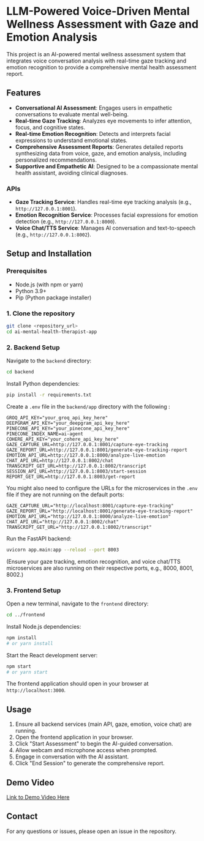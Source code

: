 # LLM-Powered Voice-Driven Mental Wellness Assessment with Gaze and Emotion Analysis

This project is an AI-powered mental wellness assessment system that integrates voice conversation analysis with real-time gaze tracking and emotion recognition to provide a comprehensive mental health assessment report.

## Features

- **Conversational AI Assessment**: Engages users in empathetic conversations to evaluate mental well-being.
- **Real-time Gaze Tracking**: Analyzes eye movements to infer attention, focus, and cognitive states.
- **Real-time Emotion Recognition**: Detects and interprets facial expressions to understand emotional states.
- **Comprehensive Assessment Reports**: Generates detailed reports synthesizing data from voice, gaze, and emotion analysis, including personalized recommendations.
- **Supportive and Empathetic AI**: Designed to be a compassionate mental health assistant, avoiding clinical diagnoses.

### APIs
- **Gaze Tracking Service**: Handles real-time eye tracking analysis (e.g., `http://127.0.0.1:8001`).
- **Emotion Recognition Service**: Processes facial expressions for emotion detection (e.g., `http://127.0.0.1:8000`).
- **Voice Chat/TTS Service**: Manages AI conversation and text-to-speech (e.g., `http://127.0.0.1:8002`).

## Setup and Installation

### Prerequisites
- Node.js (with npm or yarn)
- Python 3.9+
- Pip (Python package installer)

### 1. Clone the repository
```bash
git clone <repository_url>
cd ai-mental-health-therapist-app
```

### 2. Backend Setup
Navigate to the `backend` directory:
```bash
cd backend
```
Install Python dependencies:
```bash
pip install -r requirements.txt
```
Create a `.env` file in the `backend/app` directory with the following :
```
GROQ_API_KEY="your_groq_api_key_here"
DEEPGRAM_API_KEY="your_deepgram_api_key_here"
PINECONE_API_KEY="your_pinecone_api_key_here"
PINECONE_INDEX_NAME=ai-agent
COHERE_API_KEY="your_cohere_api_key_here"
GAZE_CAPTURE_URL=http://127.0.0.1:8001/capture-eye-tracking
GAZE_REPORT_URL=http://127.0.0.1:8001/generate-eye-tracking-report
EMOTION_API_URL=http://127.0.0.1:8000/analyze-live-emotion
CHAT_API_URL=http://127.0.0.1:8002/chat
TRANSCRIPT_GET_URL=http://127.0.0.1:8002/transcript
SESSION_API_URL=http://127.0.0.1:8003/start-session
REPORT_GET_URL=http://127.0.0.1:8003/get-report
```
You might also need to configure the URLs for the microservices in the `.env` file if they are not running on the default ports:
```
GAZE_CAPTURE_URL="http://localhost:8001/capture-eye-tracking"
GAZE_REPORT_URL="http://localhost:8001/generate-eye-tracking-report"
EMOTION_API_URL="http://127.0.0.1:8000/analyze-live-emotion"
CHAT_API_URL="http://127.0.0.1:8002/chat"
TRANSCRIPT_GET_URL="http://127.0.0.1:8002/transcript"
```
Run the FastAPI backend:
```bash
uvicorn app.main:app --reload --port 8003
```
(Ensure your gaze tracking, emotion recognition, and voice chat/TTS microservices are also running on their respective ports, e.g., 8000, 8001, 8002.)

### 3. Frontend Setup
Open a new terminal, navigate to the `frontend` directory:
```bash
cd ../frontend
```
Install Node.js dependencies:
```bash
npm install
# or yarn install
```
Start the React development server:
```bash
npm start
# or yarn start
```
The frontend application should open in your browser at `http://localhost:3000`.

## Usage
1. Ensure all backend services (main API, gaze, emotion, voice chat) are running.
2. Open the frontend application in your browser.
3. Click "Start Assessment" to begin the AI-guided conversation.
4. Allow webcam and microphone access when prompted.
5. Engage in conversation with the AI assistant.
6. Click "End Session" to generate the comprehensive report.

## Demo Video

[Link to Demo Video Here](https://www.youtube.com/watch?v=C7LdxG9kUxw)

## Contact

For any questions or issues, please open an issue in the repository.
